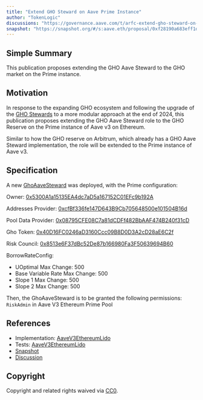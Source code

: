 ```yaml
---
title: "Extend GHO Steward on Aave Prime Instance"
author: "TokenLogic"
discussions: "https://governance.aave.com/t/arfc-extend-gho-steward-on-aave-prime-instance/20598"
snapshot: "https://snapshot.org/#/s:aave.eth/proposal/0xf28190a683eff1dc246924f150a724dcf29b23dd40971df38d20fc6cf301fbe1"
---
```


## Simple Summary

This publication proposes extending the GHO Aave Steward to the GHO market on the Prime instance.

## Motivation

In response to the expanding GHO ecosystem and following the upgrade of the [GHO Stewards](https://governance.aave.com/t/arfc-gho-steward-v2-upgrade/19116) to a more modular approach at the end of 2024, this publication proposes extending the GHO Aave Steward role to the GHO Reserve on the Prime instance of Aave v3 on Ethereum.

Similar to how the GHO reserve on Arbitrum, which already has a GHO Aave Steward implementation, the role will be extended to the Prime instance of Aave v3.

## Specification

A new [GhoAaveSteward](https://etherscan.io/address/0x5C905d62B22e4DAa4967E517C4a047Ff6026C731) was deployed, with the Prime configuration:

Owner: [0x5300A1a15135EA4dc7aD5a167152C01EFc9b192A](https://etherscan.io/address/0x5300A1a15135EA4dc7aD5a167152C01EFc9b192A)

Addresses Provider: [0xcfBf336fe147D643B9Cb705648500e101504B16d](https://etherscan.io/address/0xcfBf336fe147D643B9Cb705648500e101504B16d)

Pool Data Provider: [0x08795CFE08C7a81dCDFf482BbAAF474B240f31cD](https://etherscan.io/address/0x08795CFE08C7a81dCDFf482BbAAF474B240f31cD)

Gho Token: [0x40D16FC0246aD3160Ccc09B8D0D3A2cD28aE6C2f](https://etherscan.io/address/0x40D16FC0246aD3160Ccc09B8D0D3A2cD28aE6C2f)

Risk Council: [0x8513e6F37dBc52De87b166980Fa3F50639694B60](https://etherscan.io/address/0x8513e6F37dBc52De87b166980Fa3F50639694B60)

BorrowRateConfig:

- UOptimal Max Change: 500
- Base Variable Rate Max Change: 500
- Slope 1 Max Change: 500
- Slope 2 Max Change: 500

Then, the GhoAaveSteward is to be granted the following permissions: `RiskAdmin` in Aave V3 Ethereum Prime Pool

## References

- Implementation: [AaveV3EthereumLido](https://github.com/bgd-labs/aave-proposals-v3/blob/main/src/20250129_AaveV3EthereumLido_ExtendGHOStewardOnAavePrimeInstance/AaveV3EthereumLido_ExtendGHOStewardOnAavePrimeInstance_20250129.sol)
- Tests: [AaveV3EthereumLido](https://github.com/bgd-labs/aave-proposals-v3/blob/main/src/20250129_AaveV3EthereumLido_ExtendGHOStewardOnAavePrimeInstance/AaveV3EthereumLido_ExtendGHOStewardOnAavePrimeInstance_20250129.t.sol)
- [Snapshot](https://snapshot.org/#/s:aave.eth/proposal/0xf28190a683eff1dc246924f150a724dcf29b23dd40971df38d20fc6cf301fbe1)
- [Discussion](https://governance.aave.com/t/arfc-extend-gho-steward-on-aave-prime-instance/20598)

## Copyright

Copyright and related rights waived via [CC0](https://creativecommons.org/publicdomain/zero/1.0/).

